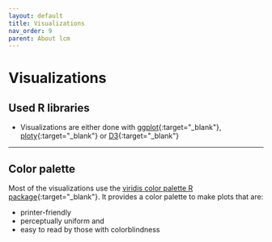 ```yaml
---
layout: default
title: Visualizations
nav_order: 9
parent: About lcm
---
```


# Visualizations
## Used R libraries
- Visualizations are either done with [ggplot](https://ggplot2.tidyverse.org/reference/ggplot.html){:target="_blank"}, [ploty](https://plotly.com/r/){:target="_blank"} or [D3](https://d3js.org/){:target="_blank"}

<hr>

## Color palette
Most of the visualizations use the [viridis color palette R package](https://cran.r-project.org/web/packages/viridis/vignettes/intro-to-viridis.html){:target="_blank"}. It provides a color palette to make plots that are:
- printer-friendly
- perceptually uniform and
- easy to read by those with colorblindness